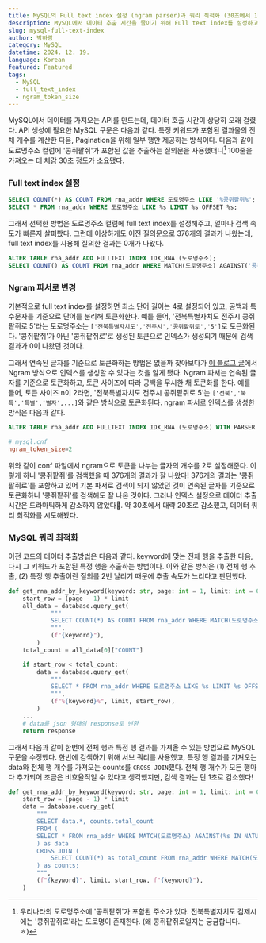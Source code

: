 ```yaml
---
title: MySQL의 Full text index 설정 (ngram parser)과 쿼리 최적화 (30초에서 1초로 줄이기)
description: MySQL에서 데이터 추출 시간을 줄이기 위해 Full text index를 설정하고 쿼리를 최적화한 방법을 설명한다.
slug: mysql-full-text-index
author: 박하람
category: MySQL
datetime: 2024. 12. 19.
language: Korean
featured: Featured
tags:
  - MySQL
  - full_text_index
  - ngram_token_size
---
```


MySQL에서 데이터를 가져오는 API를 만드는데, 데이터 호출 시간이 상당히 오래 걸렸다. API 생성에 필요한 MySQL 구문은 다음과 같다. 특정 키워드가 포함된 결과물의 전체 개수를 계산한 다음, Pagination을 위해 일부 행만 제공하는 방식이다. 다음과 같이 도로명주소 컬럼에 '콩쥐팥쥐'가 포함된 값을 추출하는 질의문을 사용했더니[^1] 100줄을 가져오는 데 체감 30초 정도가 소요됐다. 

### Full text index 설정

```sql
SELECT COUNT(*) AS COUNT FROM rna_addr WHERE 도로명주소 LIKE '%콩쥐팥쥐%';
SELECT * FROM rna_addr WHERE 도로명주소 LIKE %s LIMIT %s OFFSET %s;
```

그래서 선택한 방법은 도로명주소 컬럼에 full text index를 설정해주고, 얼마나 검색 속도가 빠른지 살펴봤다. 그런데 이상하게도 이전 질의문으로 376개의 결과가 나왔는데, full text index를 사용해 질의한 결과는 0개가 나왔다. 

```sql
ALTER TABLE rna_addr ADD FULLTEXT INDEX IDX_RNA (도로명주소);
SELECT COUNT() AS COUNT FROM rna_addr WHERE MATCH(도로명주소) AGAINST('콩쥐팥쥐' IN NATURAL LANGUAGE MODE);
```

### Ngram 파서로 변경

기본적으로 full text index를 설정하면 최소 단어 길이는 4로 설정되어 있고, 공백과 특수문자를 기준으로 단어를 분리해 토큰화한다. 예를 들어, '전북특별자치도 전주시 콩쥐팥쥐로 5'라는 도로명주소는 `['전북특별자치도','전주시','콩쥐팥쥐로','5']`로 토큰화된다. '콩쥐팥쥐'가 아닌 '콩쥐팥쥐로'로 생성된 토큰으로 인덱스가 생성되기 때문에 검색결과가 0이 나왔던 것이다. 

그래서 연속된 글자를 기준으로 토큰화하는 방법은 없을까 찾아보다가 [이 블로그 글](https://gngsn.tistory.com/163)에서 Ngram 방식으로 인덱스를 생성할 수 있다는 것을 알게 됐다. Ngram 파서는 연속된 글자를 기준으로 토큰화하고, 토큰 사이즈에 따라 공백을 무시한 채 토큰화를 한다. 예를 들어, 토큰 사이즈 n이 2라면, '전북특별자치도 전주시 콩쥐팥쥐로 5'는 `['전북','북특','특별','별자',...]`와 같은 방식으로 토큰화된다. ngram 파서로 인덱스를 생성한 방식은 다음과 같다. 

```sql
ALTER TABLE rna_addr ADD FULLTEXT INDEX IDX_RNA (도로명주소) WITH PARSER ngram;
```

```conf
# mysql.cnf
ngram_token_size=2
```
위와 같이 conf 파일에서 ngram으로 토큰을 나누는 글자의 개수를 2로 설정해준다. 이렇게 하니 '콩쥐팥쥐'를 검색했을 때 376개의 결과가 잘 나왔다! 376개의 결과는 '콩쥐팥쥐로'를 포함하고 있어 기본 파서로 검색이 되지 않았던 것이 연속된 글자를 기준으로 토큰화하니 '콩쥐팥쥐'를 검색해도 잘 나온 것이다. 그러나 인덱스 설정으로 데이터 추출시간은 드라마틱하게 감소하지 않았다🥹. 약 30초에서 대략 20초로 감소했고, 데이터 쿼리 최적화를 시도해봤다. 

### MySQL 쿼리 최적화

이전 코드의 데이터 추출방법은 다음과 같다. keyword에 맞는 전체 행을 추출한 다음, 다시 그 키워드가 포함된 특정 행을 추출하는 방법이다. 이와 같은 방식은 (1) 전체 행 추출, (2) 특정 행 추출이란 질의를 2번 날리기 때문에 추출 속도가 느리다고 판단했다. 

```python
def get_rna_addr_by_keyword(keyword: str, page: int = 1, limit: int = 0):
    start_row = (page - 1) * limit
    all_data = database.query_get(
            """
            SELECT COUNT(*) AS COUNT FROM rna_addr WHERE MATCH(도로명주소) AGAINST(%s IN NATURAL LANGUAGE MODE);
            """,
            (f"{keyword}"),
        )
    total_count = all_data[0]["COUNT"]

    if start_row < total_count:
        data = database.query_get(
            """
            SELECT * FROM rna_addr WHERE 도로명주소 LIKE %s LIMIT %s OFFSET %s;
            """,
            (f"%{keyword}%", limit, start_row),
        )
    ...
    # data를 json 형태의 response로 변환
    return response
```

그래서 다음과 같이 한번에 전체 행과 특정 행 결과를 가져올 수 있는 방법으로 MySQL 구문을 수정했다. 한번에 검색하기 위해 서브 쿼리를 사용했고, 특정 행 결과를 가져오는 data와 전체 행 개수를 가져오는 counts를 `CROSS JOIN`했다. 전체 행 개수가 모든 행마다 추가되어 조금은 비효율적일 수 있다고 생각했지만, 검색 결과는 단 1초로 감소했다! 

```python
def get_rna_addr_by_keyword(keyword: str, page: int = 1, limit: int = 0):
    start_row = (page - 1) * limit
    data = database.query_get(
        """
        SELECT data.*, counts.total_count 
        FROM (
        SELECT * FROM rna_addr WHERE MATCH(도로명주소) AGAINST(%s IN NATURAL LANGUAGE MODE) LIMIT %s OFFSET %s
        ) as data 
        CROSS JOIN (
            SELECT COUNT(*) as total_count FROM rna_addr WHERE MATCH(도로명주소) AGAINST(%s IN NATURAL LANGUAGE MODE)
        ) as counts;
        """,
        (f"{keyword}", limit, start_row, f"{keyword}"),
    )
```

[^1]: 우리나라의 도로명주소에 '콩쥐팥쥐'가 포함된 주소가 있다. 전북특별자치도 김제시에는 '콩쥐팥쥐로'라는 도로명이 존재한다. (왜 콩쥐팥쥐로일지는 궁금합니다..ㅎ)